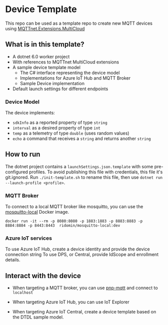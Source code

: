# Device Template

This repo can be used as a template repo to create new MQTT devices using [MQTTnet.Extensions.MultiCloud](https://github.com/iotmodels/MQTTnet.Extensions.MultiCloud)

## What is in this template?

- A dotnet 6.0 worker project
- With references to MQTTnet MultiCloud extensions
- A sample device template model
  - The C# interface representing the device model
  - Implementations for Azure IoT Hub and MQTT Broker
  - Sample Device implementation
- Default launch settings for different endpoints

### Device Model

The device implements:
- `sdkInfo` as a reported property of type `string`
- `interval` as a desired property of type `int`
- `temp` as a telemetry of type `double` (uses random values)
- `echo` a command that receives a `string` and returns another `string`

## How to run

The dotnet project contains a `launchSettings.json.template` with some pre-configured profiles. To avoid publishing this file with credentials, this file it's git.ignored. Run `./init-template.sh` to rename this file, then use `dotnet run --launch-profile <profile>`.

### MQTT Broker
To connect to a local MQTT broker like mosquitto, you can use the [mosquitto-local](https://github.com/ridomin/mosquitto-local) Docker image.

```
docker run -it --rm -p 8080:8080 -p 1883:1883 -p 8883:8883 -p 8884:8884 -p 8443:8443  ridomin/mosquitto-local:dev
```

### Azure IoT services

To use Azure IoT Hub, create a device identity and provide the device connection string
To use DPS, or Central, provide IdScope and enrollment details.

## Interact with the device

- When targeting a MQTT broker, you can use [pnp-mqtt](https://iotmodels.github.io/iotux-mqtt/) and connect to `localhost`

- When targeting Azure IoT Hub, you can use IoT Explorer
- When targeting Azure IoT Central, create a device template based on the DTDL sample model.
